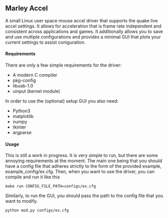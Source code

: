 
## Marley Accel

A small Linux user space mouse accel driver that supports the quake live accel settings. It allows for acceleration that is frame rate independent and consistent across applications and games. It additionally allows you to save and use multiple configurations and provides a minimal GUI that plots your current settings to assist coniguration. 

#### Requirements

There are only a few simple requirements for the driver:

* A modern C compiler
* pkg-config
* libusb-1.0
* uinput (kernel module)

In order to use the (optional) setup GUI you also need:

* Python3
* matplotlib
* numpy
* tkinter
* argparse

#### Usage

This is still a work in progress. It is very simple to run, but there are some annoying requirements at the moment. The main one being that you should have a config file that adheres strictly to the form of the provided example, example_config/ex.cfg. Then, when you want to use the driver, you can compile and run it like this

~~~~
make run CONFIG_FILE_PATH=configs/ex.cfg
~~~~

Similarly, to run the GUI, you should pass the path to the config file that you want to modify.

~~~~
python mod.py configs/ex.cfg
~~~~
